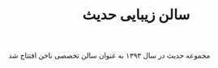 ﻿---
layout: post
title: سالن زیبایی حدیث
name_en: hadisbeauty-salon
company_slug: hadisbeauty-salon
logo: 
cover: 
company_count:
founded:
location: ""
total_review: 
total_interview: 
salary_avg: 
salary_min: 
salary_max: 
rate: 
view_count: 
industry:  خدمات درمانی، پزشکی و سلامت
city: تهران, تهران
size_en: S
size: 51-100 نفر
site: https://hadisbeauty.salon
---

مجموعه حدیث در سال ۱۳۹۳ به عنوان سالن تخصصی ناخن افتتاح شد